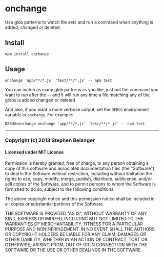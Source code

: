 # onchange

Use glob patterns to watch file sets and run a command when anything is added, changed or deleted.

## Install

    npm install onchange

## Usage
    
    onchange 'app/**/*.js' 'test/**/*.js' -- npm test

You can match as many glob patterns as you like, just put the command you want to run after the -- and it will run any time a file matching any of the globs is added changed or deleted.

And also, if you want a more verbose output, set the `DEBUG` environment variable to `onchange`. For example:

    DEBUG=onchange onchange 'app/**/*.js' 'test/**/*.js' -- npm test

---

### Copyright (c) 2013 Stephen Belanger
#### Licensed under MIT License

Permission is hereby granted, free of charge, to any person obtaining a copy of this software and associated documentation files (the "Software"), to deal in the Software without restriction, including without limitation the rights to use, copy, modify, merge, publish, distribute, sublicense, and/or sell copies of the Software, and to permit persons to whom the Software is furnished to do so, subject to the following conditions:

The above copyright notice and this permission notice shall be included in all copies or substantial portions of the Software.

THE SOFTWARE IS PROVIDED "AS IS", WITHOUT WARRANTY OF ANY KIND, EXPRESS OR IMPLIED, INCLUDING BUT NOT LIMITED TO THE WARRANTIES OF MERCHANTABILITY, FITNESS FOR A PARTICULAR PURPOSE AND NONINFRINGEMENT. IN NO EVENT SHALL THE AUTHORS OR COPYRIGHT HOLDERS BE LIABLE FOR ANY CLAIM, DAMAGES OR OTHER LIABILITY, WHETHER IN AN ACTION OF CONTRACT, TORT OR OTHERWISE, ARISING FROM, OUT OF OR IN CONNECTION WITH THE SOFTWARE OR THE USE OR OTHER DEALINGS IN THE SOFTWARE.
